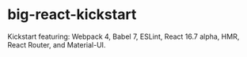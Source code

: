# big-react-kickstart
Kickstart featuring:
Webpack 4, Babel 7, ESLint, React 16.7 alpha, HMR, React Router, and Material-UI.
